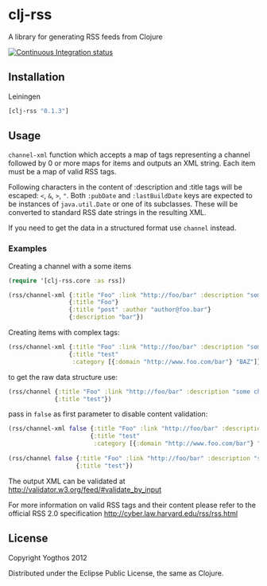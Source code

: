 # clj-rss

A library for generating RSS feeds from Clojure

[![Continuous Integration status](https://secure.travis-ci.org/yogthos/clj-rss.png)](http://travis-ci.org/yogthos/clj-rss)

## Installation

Leiningen

```clojure
[clj-rss "0.1.3"]
```

## Usage

`channel-xml` function which accepts a map of tags representing a channel followed by 0 or more maps for items and outputs an XML string. 
Each item must be a map of valid RSS tags. 

Following characters in the content of :description and :title tags will be escaped: `<`, `&`, `>`, `"`. Both `:pubDate` and `:lastBuildDate` keys are expected to be instances of `java.util.Date` 
or one of its subclasses. These will be converted to standard RSS date strings in the resulting XML.


If you need to get the data in a structured format use `channel` instead.
 
### Examples

Creating a channel with a some items

```clojure
(require '[clj-rss.core :as rss])

(rss/channel-xml {:title "Foo" :link "http://foo/bar" :description "some channel"}
                 {:title "Foo"}
                 {:title "post" :author "author@foo.bar"}
                 {:description "bar"})
```

Creating items with complex tags:
```clojure
(rss/channel-xml {:title "Foo" :link "http://foo/bar" :description "some channel"}
                 {:title "test"
                  :category [{:domain "http://www.foo.com/bar"} "BAZ"]})
```

to get the raw data structure use:
```clojure
(rss/channel {:title "Foo" :link "http://foo/bar" :description "some channel"}
             {:title "test"})
```

pass in `false` as first parameter to disable content validation:
```clojure
(rss/channel-xml false {:title "Foo" :link "http://foo/bar" :description "some channel"}
                       {:title "test"
                        :category [{:domain "http://www.foo.com/bar"} "BAZ"]})
                                
(rss/channel false {:title "Foo" :link "http://foo/bar" :description "some channel"}
                   {:title "test"})
``` 

The output XML can be validated at http://validator.w3.org/feed/#validate_by_input

For more information on valid RSS tags and their content please refer to the official RSS 2.0 specification http://cyber.law.harvard.edu/rss/rss.html

## License

Copyright Yogthos 2012

Distributed under the Eclipse Public License, the same as Clojure.

